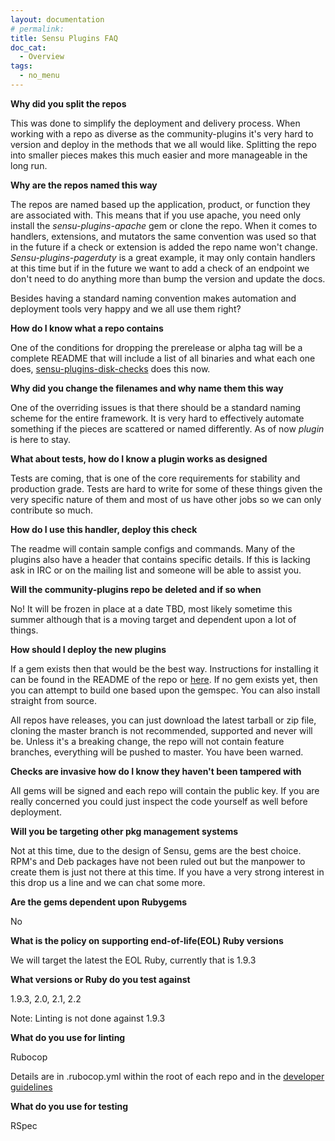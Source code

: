 ```yaml
---
layout: documentation
# permalink:
title: Sensu Plugins FAQ
doc_cat:
  - Overview
tags:
  - no_menu
---
```

**Why did you split the repos**

This was done to simplify the deployment and delivery process.  When working with a repo as diverse as the community-plugins it's very hard to version and deploy in the methods that we all would like.  Splitting the repo into smaller pieces makes this much easier and more manageable in the long run.

**Why are the repos named this way**

The repos are named based up the application, product, or function they are associated with.  This means that if you use apache, you need only install the *sensu-plugins-apache* gem or clone the repo.  When it comes to handlers, extensions, and mutators the same convention was used so that in the future if a check or extension is added the repo name won't change.  *Sensu-plugins-pagerduty* is a great example, it may only contain handlers at this time but if in the future we want to add a check of an endpoint we don't need to do anything more than bump the version and update the docs.

Besides having a standard naming convention makes automation and deployment tools very happy and we all use them right?

**How do I know what a repo contains**

One of the conditions for dropping the prerelease or alpha tag will be a complete README that will include a list of all binaries and what each one does, [sensu-plugins-disk-checks][1] does this now.

**Why did you change the filenames and why name them this way**

One of the overriding issues is that there should be a standard naming scheme for the entire framework.  It is very hard to effectively automate something if the pieces are scattered or named differently.  As of now *plugin* is here to stay.

**What about tests, how do I know a plugin works as designed**

Tests are coming, that is one of the core requirements for stability and production grade.  Tests are hard to write for some of these things given the very specific nature of them and most of us have other jobs so we can only contribute so much.

**How do I use this handler, deploy this check**

The readme will contain sample configs and commands.  Many of the plugins also have a header that contains specific details.  If this is lacking ask in IRC or on the mailing list and someone will be able to assist you.

**Will the community-plugins repo be deleted and if so when**

No!  It will be frozen in place at a date TBD, most likely sometime this summer although that is a moving target and dependent upon a lot of things.

**How should I deploy the new plugins**

If a gem exists then that would be the best way.  Instructions for installing it can be found in the README of the repo or [here][3].  If no gem exists yet, then you can attempt to build one based upon the gemspec.  You can also install straight from source.

All repos have releases, you can just download the latest tarball or zip file, cloning the master branch is not recommended, supported and never will be.  Unless it's a breaking change, the repo will not contain feature branches, everything will be pushed to master.  You have been warned.

**Checks are invasive how do I know they haven't been tampered with**

All gems will be signed and each repo will contain the public key.  If you are really concerned you could just inspect the code yourself as well before deployment.

**Will you be targeting other pkg management systems**

Not at this time, due to the design of Sensu, gems are the best choice.  RPM's and Deb packages have not been ruled out but the manpower to create them is just not there at this time.  If you have a very strong interest in this drop us a line and we can chat some more.

**Are the gems dependent upon Rubygems**

No

**What is the policy on supporting end-of-life(EOL) Ruby versions**

We will target the latest the EOL Ruby, currently that is 1.9.3

**What versions or Ruby do you test against**

1.9.3, 2.0, 2.1, 2.2

Note: Linting is not done against 1.9.3

**What do you use for linting**

Rubocop

Details are in .rubocop.yml within the root of each repo and in the [developer guidelines][2]

**What do you use for testing**

RSpec


[1]: https://github.com/sensu-plugins/sensu-plugins-disk-checks
[2]: development/developer_guidelines.md
[3]: user_docs/installation_instructions.md
